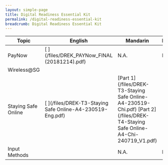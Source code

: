 ```yaml
---
layout: simple-page
title: Digital Readiness Essential Kit
permalink: /digital-readiness-essential-kit
breadcrumb: Digital Readiness Essential Kit
---
```


| Topic | English | Mandarin | Malay | Tamil |
| -- | -- | -- | -- | -- |
| PayNow | [ ](/files/DREK_PAYNow_FINAL (20181214).pdf) | N.A. |  N.A. |  N.A. |
| Wireless@SG | [ ](/files/DREK-T2-Wireless@SG-A4-220519-Eng.pdf) | [ ](/files/DREK-T2-Wireless@SG-A4-220519-Chi.pdf) | [ ](/files/DREK-T2-Wireless@SG-A4-220519-Malay.pdf) | [ ](/files/DREK-T2-Wireless@SG-A4-220519-Tamil.pdf) |
| Staying Safe Online | [ ](/files/DREK-T3-Staying Safe Online-A4-230519-Eng.pdf) | [Part 1](/files/DREK-T3-Staying Safe Online-A4-230519-Chi.pdf) [Part 2](/files/DREK-T4-Staying Safe Online-A4-Chi-240719_V1.pdf)| [ ]() | [ ]() |
| Input Methods | [ ]() |  N.A. |  N.A. |  N.A. |

